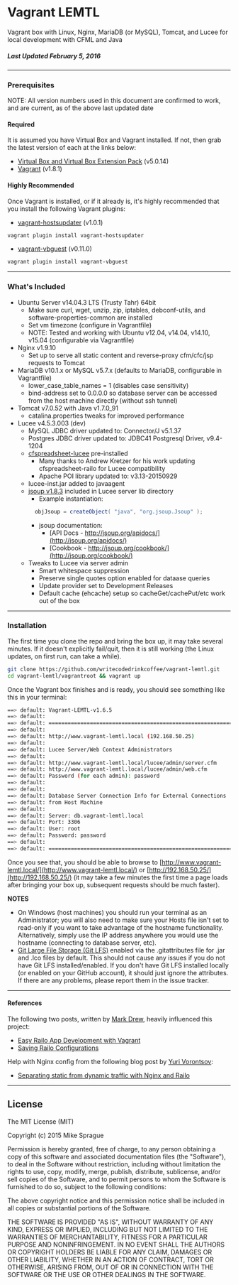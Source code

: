 # Vagrant LEMTL
Vagrant box with Linux, Nginx, MariaDB (or MySQL), Tomcat, and Lucee for local development with CFML and Java

##### Last Updated February 5, 2016

---

### Prerequisites
NOTE: All version numbers used in this document are confirmed to work, and are current, as of the above last updated date

#### Required
It is assumed you have Virtual Box and Vagrant installed. If not, then grab the latest version of each at the links below:
* [Virtual Box and Virtual Box Extension Pack](https://www.virtualbox.org/wiki/Downloads) (v5.0.14)
* [Vagrant](https://www.vagrantup.com/downloads.html) (v1.8.1)

#### Highly Recommended
Once Vagrant is installed, or if it already is, it's highly recommended that you install the following Vagrant plugins:
* [vagrant-hostsupdater](https://github.com/cogitatio/vagrant-hostsupdater) (v1.0.1)
```bash
vagrant plugin install vagrant-hostsupdater
```
* [vagrant-vbguest](https://github.com/dotless-de/vagrant-vbguest) (v0.11.0)
```bash
vagrant plugin install vagrant-vbguest
```

---

### What's Included
* Ubuntu Server v14.04.3 LTS (Trusty Tahr) 64bit
  * Make sure curl, wget, unzip, zip, iptables, debconf-utils, and software-properties-common are installed
  * Set vm timezone (configure in Vagrantfile)
  * NOTE: Tested and working with Ubuntu v12.04, v14.04, v14.10, v15.04 (configurable via Vagrantfile)
* Nginx v1.9.10
  * Set up to serve all static content and reverse-proxy cfm/cfc/jsp requests to Tomcat
* MariaDB v10.1.x or MySQL v5.7.x (defaults to MariaDB, configurable in Vagrantfile)
  * lower_case_table_names = 1 (disables case sensitivity)
  * bind-address set to 0.0.0.0 so database server can be accessed from the host machine directly (without ssh tunnel)
* Tomcat v7.0.52 with Java v1.7.0_91
  * catalina.properties tweaks for improved performance
* Lucee v4.5.3.003 (dev)
  * MySQL JDBC driver updated to: Connector/J v5.1.37
  * Postgres JDBC driver updated to: JDBC41 Postgresql Driver, v9.4-1204
  * [cfspreadsheet-lucee](https://github.com/Leftbower/cfspreadsheet-lucee) pre-installed
    * Many thanks to Andrew Kretzer for his work updating cfspreadsheet-railo for Lucee compatibility
    * Apache POI library updated to: v3.13-20150929
  * lucee-inst.jar added to javaagent
  * [jsoup v1.8.3](http://jsoup.org/) included in Lucee server lib directory
    * Example instantiation:
    ```java
      objJsoup = createObject( "java", "org.jsoup.Jsoup" );
    ```
    * jsoup documentation:
      * [API Docs -  http://jsoup.org/apidocs/](http://jsoup.org/apidocs/)
      * [Cookbook - http://jsoup.org/cookbook/](http://jsoup.org/cookbook/)
  * Tweaks to Lucee via server admin
    * Smart whitespace suppression
    * Preserve single quotes option enabled for dataase queries
    * Update provider set to Development Releases
    * Default cache (ehcache) setup so cacheGet/cachePut/etc work out of the box

---

### Installation
The first time you clone the repo and bring the box up, it may take several minutes. If it doesn't explicitly fail/quit, then it is still working (the Linux updates, on first run, can take a while).
```bash
git clone https://github.com/writecodedrinkcoffee/vagrant-lemtl.git
cd vagrant-lemtl/vagrantroot && vagrant up
```

Once the Vagrant box finishes and is ready, you should see something like this in your terminal:
```bash
==> default: Vagrant-LEMTL-v1.6.5
==> default:
==> default: ===============================================================
==> default:
==> default: http://www.vagrant-lemtl.local (192.168.50.25)
==> default:
==> default: Lucee Server/Web Context Administrators
==> default:
==> default: http://www.vagrant-lemtl.local/lucee/admin/server.cfm
==> default: http://www.vagrant-lemtl.local/lucee/admin/web.cfm
==> default: Password (for each admin): password
==> default:
==> default:
==> default: Database Server Connection Info for External Connections
==> default: from Host Machine
==> default:
==> default: Server: db.vagrant-lemtl.local
==> default: Port: 3306
==> default: User: root
==> default: Password: password
==> default:
==> default: ===============================================================
```
Once you see that, you should be able to browse to [http://www.vagrant-lemtl.local/](http://www.vagrant-lemtl.local/)
or [http://192.168.50.25/](http://192.168.50.25/)
(it may take a few minutes the first time a page loads after bringing your box up, subsequent requests should be much faster).

**NOTES**
* On Windows (host machines) you should run your terminal as an Administrator; you will also need to make sure your Hosts file isn't set to read-only if you want to take advantage of the hostname functionality. Alternatively, simply use the IP address anywhere you would use the hostname (connecting to database server, etc).
* [Git Large File Storage (Git LFS)](https://git-lfs.github.com/) enabled via the .gitattributes file for .jar and .lco files by default. This should not cause any issues if you do not have Git LFS installed/enabled. If you don't have Git LFS installed locally (or enabled on your GitHub account), it should just ignore the attributes. If there are any problems, please report them in the issue tracker.

---

#### References
The following two posts, written by [Mark Drew](http://www.markdrew.co.uk/blog/), heavily influenced this project:
* [Easy Railo App Development with Vagrant](http://blog.cmdbase.io/easy-railo-development-with-vagrant/)
* [Saving Railo Configurations](http://blog.cmdbase.io/saving-railo-configurations/)


Help with Nginx config from the following blog post by [Yuri Vorontsov](http://www.silverink.nl/):
* [Separating static from dynamic traffic with Nginx and Railo](http://www.silverink.nl/splitting-static-dynamic-traffic-nginx-railo/)

---

## License
The MIT License (MIT)

Copyright (c) 2015 Mike Sprague

Permission is hereby granted, free of charge, to any person obtaining a copy
of this software and associated documentation files (the "Software"), to deal
in the Software without restriction, including without limitation the rights
to use, copy, modify, merge, publish, distribute, sublicense, and/or sell
copies of the Software, and to permit persons to whom the Software is
furnished to do so, subject to the following conditions:

The above copyright notice and this permission notice shall be included in all
copies or substantial portions of the Software.

THE SOFTWARE IS PROVIDED "AS IS", WITHOUT WARRANTY OF ANY KIND, EXPRESS OR
IMPLIED, INCLUDING BUT NOT LIMITED TO THE WARRANTIES OF MERCHANTABILITY,
FITNESS FOR A PARTICULAR PURPOSE AND NONINFRINGEMENT. IN NO EVENT SHALL THE
AUTHORS OR COPYRIGHT HOLDERS BE LIABLE FOR ANY CLAIM, DAMAGES OR OTHER
LIABILITY, WHETHER IN AN ACTION OF CONTRACT, TORT OR OTHERWISE, ARISING FROM,
OUT OF OR IN CONNECTION WITH THE SOFTWARE OR THE USE OR OTHER DEALINGS IN THE
SOFTWARE.
